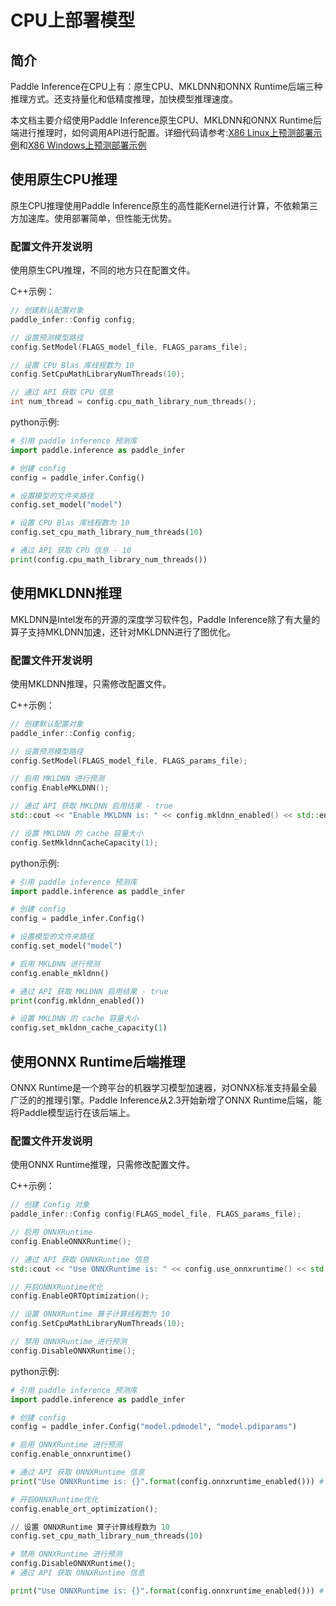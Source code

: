 # CPU上部署模型

## 简介

Paddle Inference在CPU上有：原生CPU、MKLDNN和ONNX Runtime后端三种推理方式。还支持量化和低精度推理，加快模型推理速度。

本文档主要介绍使用Paddle Inference原生CPU、MKLDNN和ONNX Runtime后端进行推理时，如何调用API进行配置。详细代码请参考:[X86 Linux上预测部署示例](../demo_tutorial/x86_linux_demo)和[X86 Windows上预测部署示例](../demo_tutorial/x86_windows_demo)

## 使用原生CPU推理

原生CPU推理使用Paddle Inference原生的高性能Kernel进行计算，不依赖第三方加速库。使用部署简单，但性能无优势。

### 配置文件开发说明

使用原生CPU推理，不同的地方只在配置文件。

C++示例：
```c++
// 创建默认配置对象
paddle_infer::Config config;

// 设置预测模型路径
config.SetModel(FLAGS_model_file, FLAGS_params_file);

// 设置 CPU Blas 库线程数为 10
config.SetCpuMathLibraryNumThreads(10);

// 通过 API 获取 CPU 信息
int num_thread = config.cpu_math_library_num_threads();
```

python示例:
```python
# 引用 paddle inference 预测库
import paddle.inference as paddle_infer

# 创建 config
config = paddle_infer.Config()

# 设置模型的文件夹路径
config.set_model("model")

# 设置 CPU Blas 库线程数为 10
config.set_cpu_math_library_num_threads(10)

# 通过 API 获取 CPU 信息 - 10
print(config.cpu_math_library_num_threads())
```

## 使用MKLDNN推理

MKLDNN是Intel发布的开源的深度学习软件包，Paddle Inference除了有大量的算子支持MKLDNN加速，还针对MKLDNN进行了图优化。

### 配置文件开发说明

使用MKLDNN推理，只需修改配置文件。

C++示例：
```c++
// 创建默认配置对象
paddle_infer::Config config;

// 设置预测模型路径
config.SetModel(FLAGS_model_file, FLAGS_params_file);

// 启用 MKLDNN 进行预测
config.EnableMKLDNN();

// 通过 API 获取 MKLDNN 启用结果 - true
std::cout << "Enable MKLDNN is: " << config.mkldnn_enabled() << std::endl;

// 设置 MKLDNN 的 cache 容量大小
config.SetMkldnnCacheCapacity(1);
```

python示例:
```python
# 引用 paddle inference 预测库
import paddle.inference as paddle_infer

# 创建 config
config = paddle_infer.Config()

# 设置模型的文件夹路径
config.set_model("model")

# 启用 MKLDNN 进行预测
config.enable_mkldnn()

# 通过 API 获取 MKLDNN 启用结果 - true
print(config.mkldnn_enabled())

# 设置 MKLDNN 的 cache 容量大小
config.set_mkldnn_cache_capacity(1)
```

## 使用ONNX Runtime后端推理

ONNX Runtime是一个跨平台的机器学习模型加速器，对ONNX标准支持最全最广泛的的推理引擎。Paddle Inference从2.3开始新增了ONNX Runtime后端，能将Paddle模型运行在该后端上。

### 配置文件开发说明

使用ONNX Runtime推理，只需修改配置文件。

C++示例：
```c++
// 创建 Config 对象
paddle_infer::Config config(FLAGS_model_file, FLAGS_params_file);

// 启用 ONNXRuntime
config.EnableONNXRuntime();

// 通过 API 获取 ONNXRuntime 信息
std::cout << "Use ONNXRuntime is: " << config.use_onnxruntime() << std::endl; // true

// 开启ONNXRuntime优化
config.EnableORTOptimization();

// 设置 ONNXRuntime 算子计算线程数为 10
config.SetCpuMathLibraryNumThreads(10);

// 禁用 ONNXRuntime 进行预测
config.DisableONNXRuntime();
```

python示例:
```python
# 引用 paddle inference 预测库
import paddle.inference as paddle_infer

# 创建 config
config = paddle_infer.Config("model.pdmodel", "model.pdiparams")

# 启用 ONNXRuntime 进行预测
config.enable_onnxruntime()

# 通过 API 获取 ONNXRuntime 信息
print("Use ONNXRuntime is: {}".format(config.onnxruntime_enabled())) # True

# 开启ONNXRuntime优化
config.enable_ort_optimization();

// 设置 ONNXRuntime 算子计算线程数为 10
config.set_cpu_math_library_num_threads(10)

# 禁用 ONNXRuntime 进行预测
config.DisableONNXRuntime();
# 通过 API 获取 ONNXRuntime 信息

print("Use ONNXRuntime is: {}".format(config.onnxruntime_enabled())) # false
```

